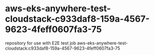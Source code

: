 # aws-eks-anywhere-test-cloudstack-c933daf8-159a-4567-9623-4feff0607fa3-75
repository for use with E2E test job aws-eks-anywhere-test-cloudstack:c933daf8-159a-4567-9623-4feff0607fa3-75
